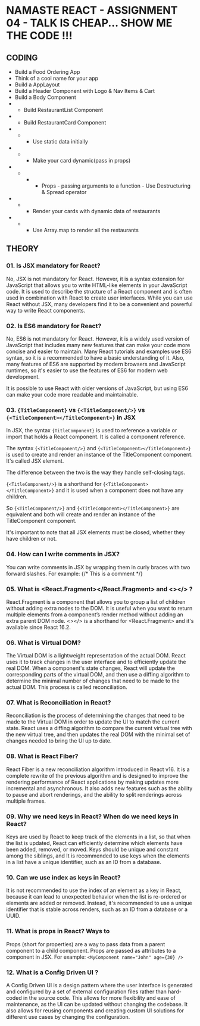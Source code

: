 # NAMASTE REACT - ASSIGNMENT 04 - TALK IS CHEAP... SHOW ME THE CODE !!!

## CODING
- Build a Food Ordering App
- Think of a cool name for your app
- Build a AppLayout
- Build a Header Component with Logo & Nav Items & Cart
- Build a Body Component
- - Build RestaurantList Component
- - Build RestaurantCard Component
- - - Use static data initially
- - - Make your card dynamic(pass in props)
- - - - Props - passing arguments to a function - Use Destructuring & Spread operator
- - - Render your cards with dynamic data of restaurants
- - - Use Array.map to render all the restaurants

## THEORY

### 01. Is JSX mandatory for React?
No, JSX is not mandatory for React. However, it is a syntax extension for JavaScript that allows you to write HTML-like elements in your JavaScript code. It is used to describe the structure of a React component and is often used in combination with React to create user interfaces. While you can use React without JSX, many developers find it to be a convenient and powerful way to write React components.

### 02. Is ES6 mandatory for React?
No, ES6 is not mandatory for React. However, it is a widely used version of JavaScript that includes many new features that can make your code more concise and easier to maintain.
Many React tutorials and examples use ES6 syntax, so it is a recommended to have a basic understanding of it. Also, many features of ES6 are supported by modern browsers and JavaScript runtimes, so it's easier to use the features of ES6 for modern web development.

It is possible to use React with older versions of JavaScript, but using ES6 can make your code more readable and maintainable.

### 03. ```{TitleComponent}``` vs ```{<TitleComponent/>}``` vs ```{<TitleComponent></TitleComponent>}``` in JSX
In JSX, the syntax ```{TitleComponent}``` is used to reference a variable or import that holds a React component. It is called a component reference.

The syntax ```{<TitleComponent/>}``` and ```{<TitleComponent></TitleComponent>}``` is used to create and render an instance of the TitleComponent component. It's called JSX element.

The difference between the two is the way they handle self-closing tags.

```{<TitleComponent/>}``` is a shorthand for ```{<TitleComponent></TitleComponent>}``` and it is used when a component does not have any children.

So ```{<TitleComponent/>}``` and ```{<TitleComponent></TitleComponent>}``` are equivalent and both will create and render an instance of the TitleComponent component.

It's important to note that all JSX elements must be closed, whether they have children or not.

### 04. How can I write comments in JSX?
You can write comments in JSX by wrapping them in curly braces with two forward slashes. For example: {/* This is a comment */}

### 05. What is <React.Fragment></React.Fragment> and <></> ?
React.Fragment is a component that allows you to group a list of children without adding extra nodes to the DOM. It is useful when you want to return multiple elements from a component’s render method without adding an extra parent DOM node. <></> is a shorthand for <React.Fragment> and it's available since React 16.2.

### 06. What is Virtual DOM?
The Virtual DOM is a lightweight representation of the actual DOM. React uses it to track changes in the user interface and to efficiently update the real DOM. When a component's state changes, React will update the corresponding parts of the virtual DOM, and then use a diffing algorithm to determine the minimal number of changes that need to be made to the actual DOM. This process is called reconciliation.

### 07. What is Reconciliation in React?
Reconciliation is the process of determining the changes that need to be made to the Virtual DOM in order to update the UI to match the current state. React uses a diffing algorithm to compare the current virtual tree with the new virtual tree, and then updates the real DOM with the minimal set of changes needed to bring the UI up to date.

### 08. What is React Fiber?
React Fiber is a new reconciliation algorithm introduced in React v16. It is a complete rewrite of the previous algorithm and is designed to improve the rendering performance of React applications by making updates more incremental and asynchronous. It also adds new features such as the ability to pause and abort renderings, and the ability to split renderings across multiple frames.

### 09. Why we need keys in React? When do we need keys in React?
Keys are used by React to keep track of the elements in a list, so that when the list is updated, React can efficiently determine which elements have been added, removed, or moved. Keys should be unique and constant among the siblings, and It is recommended to use keys when the elements in a list have a unique identifier, such as an ID from a database.

### 10. Can we use index as keys in React?
It is not recommended to use the index of an element as a key in React, because it can lead to unexpected behavior when the list is re-ordered or elements are added or removed. Instead, it's recommended to use a unique identifier that is stable across renders, such as an ID from a database or a UUID.

### 11. What is props in React? Ways to
Props (short for properties) are a way to pass data from a parent component to a child component. Props are passed as attributes to a component in JSX. For example: ```<MyComponent name="John" age={30} />```

### 12. What is a Config Driven UI ?
A Config Driven UI is a design pattern where the user interface is generated and configured by a set of external configuration files rather than hard-coded in the source code. This allows for more flexibility and ease of maintenance, as the UI can be updated without changing the codebase. It also allows for reusing components and creating custom UI solutions for different use cases by changing the configuration.
